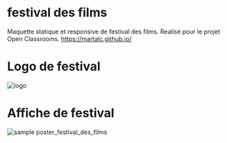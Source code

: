 # festival des films
Maquette statique et responsive de festival des films. Realisé pour le projet Open Classrooms.
https://martalc.github.io/

# Logo de festival

![logo](https://user-images.githubusercontent.com/72812884/178699641-49dd767b-1c22-4b48-9934-a01d6a083a3c.png)

# Affiche de festival

![sample poster_festival_des_films](https://user-images.githubusercontent.com/72812884/178701010-9161d1ea-868c-467c-9bd2-618e89ef6ef3.png)

